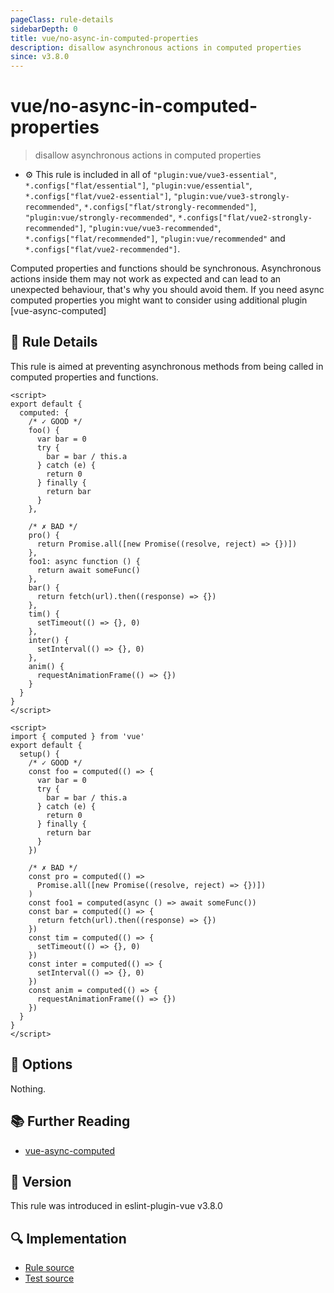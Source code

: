 ```yaml
---
pageClass: rule-details
sidebarDepth: 0
title: vue/no-async-in-computed-properties
description: disallow asynchronous actions in computed properties
since: v3.8.0
---
```


# vue/no-async-in-computed-properties

> disallow asynchronous actions in computed properties

- :gear: This rule is included in all of `"plugin:vue/vue3-essential"`, `*.configs["flat/essential"]`, `"plugin:vue/essential"`, `*.configs["flat/vue2-essential"]`, `"plugin:vue/vue3-strongly-recommended"`, `*.configs["flat/strongly-recommended"]`, `"plugin:vue/strongly-recommended"`, `*.configs["flat/vue2-strongly-recommended"]`, `"plugin:vue/vue3-recommended"`, `*.configs["flat/recommended"]`, `"plugin:vue/recommended"` and `*.configs["flat/vue2-recommended"]`.

Computed properties and functions should be synchronous. Asynchronous actions inside them may not work as expected and can lead to an unexpected behaviour, that's why you should avoid them.
If you need async computed properties you might want to consider using additional plugin [vue-async-computed]

## :book: Rule Details

This rule is aimed at preventing asynchronous methods from being called in computed properties and functions.

<eslint-code-block :rules="{'vue/no-async-in-computed-properties': ['error']}">

```vue
<script>
export default {
  computed: {
    /* ✓ GOOD */
    foo() {
      var bar = 0
      try {
        bar = bar / this.a
      } catch (e) {
        return 0
      } finally {
        return bar
      }
    },

    /* ✗ BAD */
    pro() {
      return Promise.all([new Promise((resolve, reject) => {})])
    },
    foo1: async function () {
      return await someFunc()
    },
    bar() {
      return fetch(url).then((response) => {})
    },
    tim() {
      setTimeout(() => {}, 0)
    },
    inter() {
      setInterval(() => {}, 0)
    },
    anim() {
      requestAnimationFrame(() => {})
    }
  }
}
</script>
```

</eslint-code-block>

<eslint-code-block :rules="{'vue/no-async-in-computed-properties': ['error']}">

```vue
<script>
import { computed } from 'vue'
export default {
  setup() {
    /* ✓ GOOD */
    const foo = computed(() => {
      var bar = 0
      try {
        bar = bar / this.a
      } catch (e) {
        return 0
      } finally {
        return bar
      }
    })

    /* ✗ BAD */
    const pro = computed(() =>
      Promise.all([new Promise((resolve, reject) => {})])
    )
    const foo1 = computed(async () => await someFunc())
    const bar = computed(() => {
      return fetch(url).then((response) => {})
    })
    const tim = computed(() => {
      setTimeout(() => {}, 0)
    })
    const inter = computed(() => {
      setInterval(() => {}, 0)
    })
    const anim = computed(() => {
      requestAnimationFrame(() => {})
    })
  }
}
</script>
```

</eslint-code-block>

## :wrench: Options

Nothing.

## :books: Further Reading

- [vue-async-computed](https://github.com/foxbenjaminfox/vue-async-computed)

## :rocket: Version

This rule was introduced in eslint-plugin-vue v3.8.0

## :mag: Implementation

- [Rule source](https://github.com/vuejs/eslint-plugin-vue/blob/master/lib/rules/no-async-in-computed-properties.js)
- [Test source](https://github.com/vuejs/eslint-plugin-vue/blob/master/tests/lib/rules/no-async-in-computed-properties.js)
